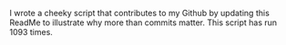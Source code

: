 I wrote a cheeky script that contributes to my Github by updating this ReadMe to illustrate why more than commits matter. This script has run 1093 times.